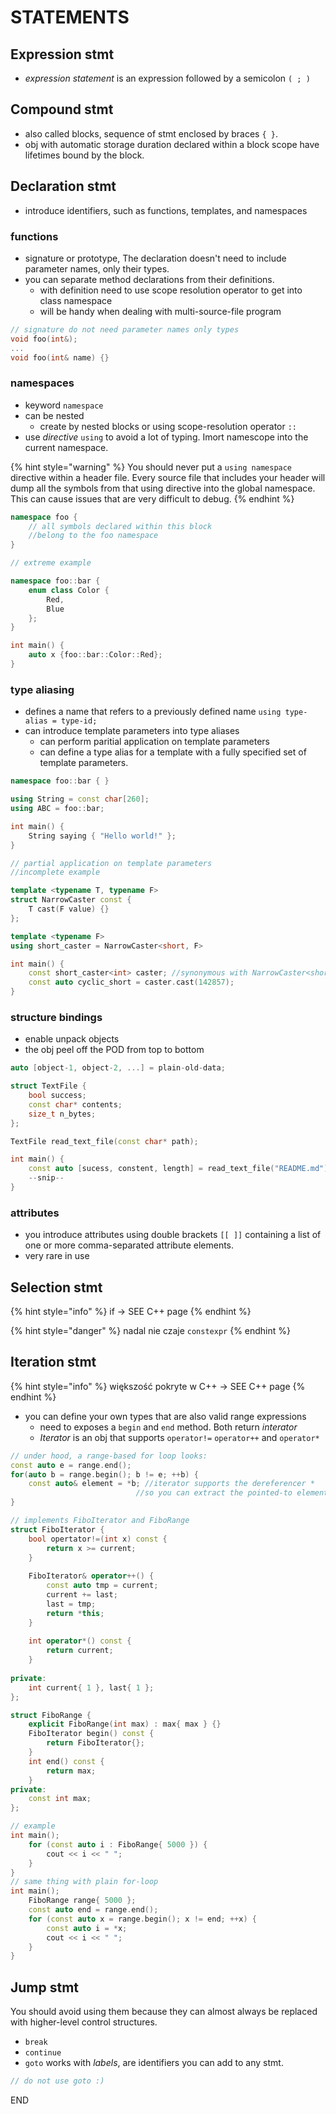 # STATEMENTS

## Expression stmt

* _expression statement_ is an expression followed by a semicolon `( ; )`

## Compound stmt

* also called blocks, sequence of stmt enclosed by braces `{ }`.
* obj with automatic storage duration declared within a block scope have lifetimes bound by the block.

## Declaration stmt

* introduce identifiers, such as functions, templates, and namespaces

### functions

* signature or prototype, The declaration doesn't need to include parameter names, only their types.
* you can separate method declarations from their definitions.
  * with definition need to use scope resolution operator to get into class namespace
  * will be handy when dealing with multi-source-file program

```cpp
// signature do not need parameter names only types
void foo(int&);
...
void foo(int& name) {}
```

### namespaces

* keyword `namespace`
* can be nested
  * create by nested blocks or using scope-resolution operator `::`
* use _directive_ `using` to avoid a lot of typing. Imort namescope into the current namespace.

{% hint style="warning" %}
You should never put a `using namespace` directive within a header file. Every source file that includes your header will dump all the symbols from that using directive into the global namespace. This can cause issues that are very difficult to debug.
{% endhint %}

```cpp
namespace foo {
    // all symbols declared within this block
    //belong to the foo namespace
}
```

```cpp
// extreme example

namespace foo::bar {
    enum class Color {
        Red,
        Blue
    };
}

int main() {
    auto x {foo::bar::Color::Red};
}
```

### type aliasing

* defines a name that refers to a previously defined name `using type-alias = type-id;`
* can introduce template parameters into type aliases
  * can perform paritial application on template parameters
  * can define a type alias for a template with a fully specified set of template parameters.

```cpp
namespace foo::bar { }

using String = const char[260];
using ABC = foo::bar;

int main() {
    String saying { "Hello world!" };
}
```

```cpp
// partial application on template parameters
//incomplete example

template <typename T, typename F>
struct NarrowCaster const {
    T cast(F value) {}
};

template <typename F>
using short_caster = NarrowCaster<short, F> 

int main() {
    const short_caster<int> caster; //synonymous with NarrowCaster<short, int>
    const auto cyclic_short = caster.cast(142857);
}
```

### structure bindings

* enable unpack objects
* the obj peel off the POD from top to bottom

```cpp
auto [object-1, object-2, ...] = plain-old-data;

struct TextFile {
    bool success;
    const char* contents;
    size_t n_bytes;
};

TextFile read_text_file(const char* path);

int main() {
    const auto [sucess, constent, length] = read_text_file("README.md");
    --snip--
}
```

### attributes

* you introduce attributes using double brackets `[[ ]]` containing a list of one or more comma-separated attribute elements.
* very rare in use

## Selection stmt

{% hint style="info" %}
if -&gt; SEE C++ page
{% endhint %}

{% hint style="danger" %}
nadal nie czaje `constexpr`
{% endhint %}

## Iteration stmt

{% hint style="info" %}
większość pokryte w C++ -&gt; SEE C++ page
{% endhint %}

* you can define your own types that are also valid range expressions
  * need to exposes a `begin` and `end` method. Both return _interator_
  * _Iterator_ is an obj that supports `operator!=` `operator++` and `operator*`

```cpp
// under hood, a range-based for loop looks:
const auto e = range.end();
for(auto b = range.begin(); b != e; ++b) {
    const auto& element = *b; //iterator supports the dereferencer *
                            //so you can extract the pointed-to element
}
```

```cpp
// implements FiboIterator and FiboRange
struct FiboIterator {
    bool opertator!=(int x) const {
        return x >= current;
    }
    
    FiboIterator& operator++() {
        const auto tmp = current;
        current += last;
        last = tmp;
        return *this;
    }
    
    int operator*() const {
        return current;
    }   
        
private:
    int current{ 1 }, last{ 1 };
};

struct FiboRange {
    explicit FiboRange(int max) : max{ max } {}
    FiboIterator begin() const {
        return FiboIterator{};
    }
    int end() const {
        return max;
    }
private:
    const int max;
};

// example
int main();
    for (const auto i : FiboRange{ 5000 }) {
        cout << i << " ";
    }
}
// same thing with plain for-loop
int main();
    FiboRange range{ 5000 };
    const auto end = range.end();
    for (const auto x = range.begin(); x != end; ++x) {
        const auto i = *x;
        cout << i << " ";
    }
}
```

## Jump stmt

You should avoid using them because they can almost always be replaced with higher-level control structures.

* `break` 
* `continue` 
* `goto` works with _labels_, are identifiers you can add to any stmt.

```cpp
// do not use goto :)
```













END

